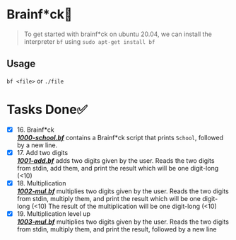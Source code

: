 # Brainf\*ck🧠
> To get started with brainf\*ck on ubuntu 20.04, we can install the interpreter `bf` using `sudo apt-get install bf`

## Usage
`bf <file>` or `./file`

# Tasks Done✅

+ [x] 16\. Brainf\*ck <br/>_**[1000-school.bf](1000-school.bf)**_ contains a Brainf\*ck script that prints `School`, followed by a new line.
+ [x] 17\. Add two digits <br/>_**[1001-add.bf](1001-add.bf)**_ adds two digits given by the user. Reads the two digits from stdin, add them, and print the result which will be one digit-long (<10)
+ [x] 18\. Multiplication <br/>_**[1002-mul.bf](1002-mul.bf)**_ multiplies two digits given by the user. Reads the two digits from stdin, multiply them, and print the result which will be one digit-long (<10)
The result of the multiplication will be one digit-long (<10)
+ [x] 19\. Multiplication level up <br/>_**[1003-mul.bf](1003-mul.bf)**_ multiplies two digits given by the user. Reads the two digits from stdin, multiply them, and print the result, followed by a new line
